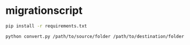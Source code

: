 # migrationscript

```bash
pip install -r requirements.txt

python convert.py /path/to/source/folder /path/to/destination/folder
```